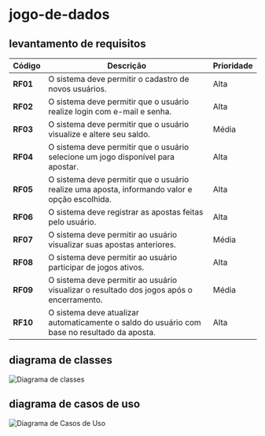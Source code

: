 # jogo-de-dados
## levantamento de requisitos

| Código   | Descrição                                                                                     | Prioridade |
| -------- | --------------------------------------------------------------------------------------------- | ---------- |
| **RF01** | O sistema deve permitir o cadastro de novos usuários.                                         | Alta       |
| **RF02** | O sistema deve permitir que o usuário realize login com e-mail e senha.                       | Alta       |
| **RF03** | O sistema deve permitir que o usuário visualize e altere seu saldo.                           | Média      |
| **RF04** | O sistema deve permitir que o usuário selecione um jogo disponível para apostar.              | Alta       |
| **RF05** | O sistema deve permitir que o usuário realize uma aposta, informando valor e opção escolhida. | Alta       |
| **RF06** | O sistema deve registrar as apostas feitas pelo usuário.                                      | Alta       |
| **RF07** | O sistema deve permitir ao usuário visualizar suas apostas anteriores.                        | Média      |
| **RF08** | O sistema deve permitir ao usuário participar de jogos ativos.                                | Alta       |
| **RF09** | O sistema deve permitir ao usuário visualizar o resultado dos jogos após o encerramento.      | Média      |
| **RF10** | O sistema deve atualizar automaticamente o saldo do usuário com base no resultado da aposta.  | Alta       |

## diagrama de classes
![Diagrama de classes]([./imagens/diagrama_casos_uso.png](https://github.com/clarinhalinda0/jogo-de-dados/blob/2a4fb8cfa00d3e9de95d0387ec5732f7600e0a0c/classes%20jg%20de%20dados.drawio.png))

## diagrama de casos de uso
![Diagrama de Casos de Uso]([./imagens/diagrama_casos_uso.png](https://github.com/clarinhalinda0/jogo-de-dados/blob/9b282c5441610fafec97cbfd4dc6368b3dad377a/casosusojgdados.drawio.png))

